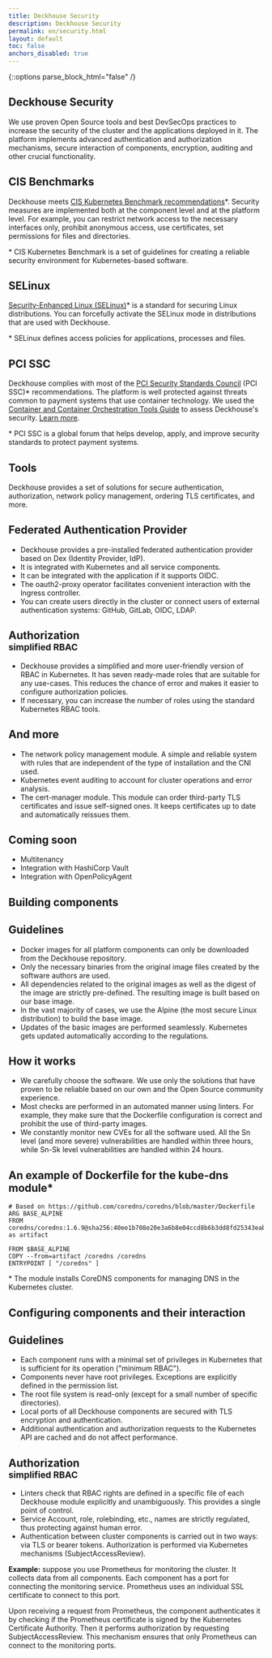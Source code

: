 ```yaml
---
title: Deckhouse Security
description: Deckhouse Security
permalink: en/security.html
layout: default
toc: false
anchors_disabled: true
---
```


{::options parse_block_html="false" /}

<section class="intro">
  <div class="intro__content container">
    <h1 class="intro__title text_lead text_alt">
      Deckhouse Security
    </h1>
    <div class="intro__row">
      <div>
        <p class="text text_big">
          We use proven Open Source tools and best DevSecOps practices to increase the security of the cluster and the applications deployed in it. The platform implements advanced authentication and authorization mechanisms, secure interaction of components, encryption, auditing and other crucial functionality.
        </p>
      </div>
    </div>
  </div>
  <div class="block__content block__columns block__columns_top container">
    <div>
      <h2 class="text text_h2">
        CIS Benchmarks
      </h2>
      <p class="text text_big">
        Deckhouse meets
        <a href="https://www.cisecurity.org/benchmark/kubernetes" target="_blank">CIS Kubernetes Benchmark recommendations</a>*.
        Security measures are implemented both at the component level and at the platform level.
        For example, you can restrict network access to the necessary interfaces only, prohibit anonymous access,
        use certificates, set permissions for files and directories.
      </p>
      <p class="text text_small">
        * CIS Kubernetes Benchmark is a set of guidelines for creating a reliable security environment for Kubernetes-based software.
      </p>
    </div>
    <div>
      <h2 class="text text_h2">
        SELinux
      </h2>
      <p class="text text_big">
        <a href="https://github.com/SELinuxProject" target="_blank">Security-Enhanced Linux (SELinux)</a>*
        is a standard for securing Linux distributions.
        You can forcefully activate the SELinux mode in distributions that are used with Deckhouse.
      </p>
      <p class="text text_small">
        * SELinux defines access policies for applications, processes and files.
      </p>
    </div>
  </div>
  <div class="container">
    <h2 class="text text_h2">
      PCI SSC
    </h2>
    <p class="text text_big">
      Deckhouse complies with most of the <a href="https://www.pcisecuritystandards.org/" target="_blank">PCI Security Standards Council</a> (PCI SSC)* recommendations. The platform is well protected against threats common to payment systems that use container technology. We used the <a href="https://docs-prv.pcisecuritystandards.org/Guidance%20Document/Containers%20and%20Container%20Orchestration%20Tools/Guidance-for-Containers-and-Container-Ochestration-Tools-v1_0.pdf" target="_blank">Container and Container Orchestration Tools Guide</a> to assess Deckhouse's security. <a href="#" data-open-modal="get_a_report">Learn more</a>.
    </p>
    <p class="text text_small">
      * PCI SSC is a global forum that helps develop, apply, and improve security standards to protect payment systems.
    </p>
  </div>
</section>

<section class="features">
  <div class="container">
    <h2 class="features__title text_lead text_alt">
      Tools
    </h2>
    <p class="text text_big">
      Deckhouse provides a set of solutions for secure authentication, authorization, network policy management, ordering TLS certificates, and more.
    </p>
  </div>

  <div class="features__item features__item_even">
    <div class="features__item-content container">
      <div class="features__item-header">
        <h2 class="features__item-title text_h1">
          Federated Authentication Provider
        </h2>
      </div>
      <ul class="features__item-list">
        <li>
          Deckhouse provides a pre-installed federated authentication provider based on Dex (Identity Provider, IdP).
        </li>
        <li>
          It is integrated with Kubernetes and all service components.
        </li>
        <li>
          It can be integrated with the application if it supports OIDC.
        </li>
        <li>
          The oauth2-proxy operator facilitates convenient interaction with the Ingress controller.
        </li>
        <li>
          You can create users directly in the cluster or connect users of external authentication systems: GitHub, GitLab, OIDC, LDAP.
        </li>
      </ul>
    </div>
  </div>

  <div class="features__item features__item_odd">
    <div class="features__item-content container">
      <div class="features__item-header">
        <h2 class="features__item-title text_h1">
          Authorization<br>
          <small>simplified RBAC</small>
        </h2>
      </div>
      <ul class="features__item-list">
        <li>
          Deckhouse provides a simplified and more user-friendly version of RBAC in Kubernetes. It has seven ready-made roles that are suitable for any use-cases. This reduces the chance of error and makes it easier to configure authorization policies.
        </li>
        <li>
          If necessary, you can increase the number of roles using the standard Kubernetes RBAC tools.
        </li>
      </ul>
    </div>
  </div>

  <div class="features__item features__item_even">
    <div class="features__item-content container">
      <div class="features__item-header">
        <h2 class="features__item-title text_h1">
          And more
        </h2>
      </div>
      <ul class="features__item-list">
        <li>
          The network policy management module. A simple and reliable system with rules that are independent of the type of installation and the CNI used.
        </li>
        <li>
          Kubernetes event auditing to account for cluster operations and error analysis.
        </li>
        <li>
          The cert-manager module. This module can order third-party TLS certificates and issue self-signed ones. It keeps certificates up to date and automatically reissues them.
        </li>
      </ul>
    </div>
  </div>

  <div class="features__item features__item_odd">
    <div class="features__item-content container">
      <div class="features__item-header">
        <h2 class="features__item-title text_h1">
          Coming soon
        </h2>
      </div>
      <ul class="features__item-list">
        <li>
          Multitenancy
        </li>
        <li>
          Integration with HashiCorp Vault
        </li>
        <li>
          Integration with OpenPolicyAgent
        </li>
      </ul>
    </div>
  </div>

</section>

<section class="features">
  <div class="container">
    <h2 class="features__title text_lead text_alt">
      Building components
    </h2>
  </div>

  <div class="features__item features__item_even">
    <div class="features__item-content container">
      <div class="features__item-header">
        <h2 class="features__item-title text_h1">
          Guidelines
        </h2>
      </div>
      <ul class="features__item-list">
        <li>
          Docker images for all platform components can only be downloaded from the Deckhouse repository.
        </li>
        <li>
          Only the necessary binaries from the original image files created by the software authors are used.
        </li>
        <li>
          All dependencies related to the original images as well as the digest of the image are strictly pre-defined. The resulting image is built based on our base image.
        </li>
        <li>
          In the vast majority of cases, we use the Alpine (the most secure Linux distribution) to build the base image.
        </li>
        <li>
          Updates of the basic images are performed seamlessly. Kubernetes gets updated automatically according to the regulations.
        </li>
      </ul>
    </div>
  </div>

  <div class="features__item features__item_odd">
    <div class="features__item-content container">
      <div class="features__item-header">
        <h2 class="features__item-title text_h1">
          How it works
        </h2>
      </div>
      <ul class="features__item-list">
        <li>
          We carefully choose the software. We use only the solutions that have proven to be reliable based on our own and the Open Source community experience.
        </li>
        <li>
          Most checks are performed in an automated manner using linters. For example, they make sure that the Dockerfile configuration is correct and prohibit the use of third-party images.
        </li>
        <li>
          We constantly monitor new CVEs for all the software used. All the Sn level (and more severe) vulnerabilities are handled within three hours, while Sn-Sk level vulnerabilities are handled within 24 hours.
        </li>
      </ul>
    </div>
  </div>

</section>

<section class="block container">
  <div class="block__content">
    <h2 class="text text_h1">
      An example of Dockerfile for the kube-dns module*
    </h2>
<div markdown="1" class="docs">

```docker
# Based on https://github.com/coredns/coredns/blob/master/Dockerfile
ARG BASE_ALPINE
FROM coredns/coredns:1.6.9@sha256:40ee1b708e20e3a6b8e04ccd8b6b3dd8fd25343eab27c37154946f232649ae21 as artifact

FROM $BASE_ALPINE
COPY --from=artifact /coredns /coredns
ENTRYPOINT [ "/coredns" ]
```

</div>
<p class="text">
  * The module installs CoreDNS components for managing DNS in the Kubernetes cluster.
</p>
  </div>
</section>

<section class="features">
  <div class="container">
    <h2 class="features__title text_h1">
      Configuring components and their interaction
    </h2>
  </div>

  <div class="features__item features__item_even">
    <div class="features__item-content container">
      <div class="features__item-header">
        <h2 class="features__item-title text_h1">
          Guidelines
        </h2>
      </div>
      <ul class="features__item-list">
        <li>
          Each component runs with a minimal set of privileges in Kubernetes that is sufficient for its operation ("minimum RBAC").
        </li>
        <li>
          Components never have root privileges. Exceptions are explicitly defined in the permission list.
        </li>
        <li>
          The root file system is read-only (except for a small number of specific directories).
        </li>
        <li>
          Local ports of all Deckhouse components are secured with TLS encryption and authentication.
        </li>
        <li>
          Additional authentication and authorization requests to the Kubernetes API are cached and do not affect performance.
        </li>
      </ul>
    </div>
  </div>

  <div class="features__item features__item_odd">
    <div class="features__item-content container">
      <div class="features__item-header">
        <h2 class="features__item-title text_h1">
          Authorization<br>
          <small>simplified RBAC</small>
        </h2>
      </div>
      <ul class="features__item-list">
        <li>
          Linters check that RBAC rights are defined in a specific file of each Deckhouse module explicitly and unambiguously. This provides a single point of control.
        </li>
        <li>
          Service Account, role, rolebinding, etc., names are strictly regulated, thus protecting against human error.
        </li>
        <li>
          Authentication between cluster components is carried out in two ways: via TLS or bearer tokens. Authorization is performed via Kubernetes mechanisms (SubjectAccessReview).
        </li>
      </ul>
    </div>
  </div>
</section>

<section class="block container">
  <div class="block__content">
    <p class="text text_big">
      <strong>Example:</strong> suppose you use Prometheus for monitoring the cluster. It collects data from all components. Each component has a port for connecting the monitoring service. Prometheus uses an individual SSL certificate to connect to this port.
    </p>
    <p class="text text_big">
      Upon receiving a request from Prometheus, the component authenticates it by checking if the Prometheus certificate is signed by the Kubernetes Certificate Authority. Then it performs authorization by requesting SubjectAccessReview. This mechanism ensures that only Prometheus can connect to the monitoring ports.
    </p>
  </div>
</section>
